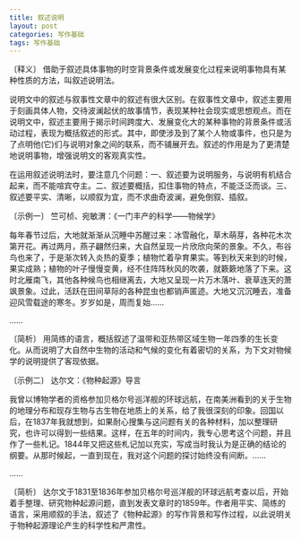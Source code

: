 ```yaml
---
title: 叙述说明
layout: post
categories: 写作基础
tags: 写作基础
---
```


〔释义〕 借助于叙述具体事物的时空背景条件或发展变化过程来说明事物具有某种性质的方法，叫叙述说明法。

说明文中的叙述与叙事性文章中的叙述有很大区别。在叙事性文章中，叙述主要用于刻画具体人物，交待波澜起伏的故事情节，表现某种社会现实或思想观点。而在说明文中，叙述主要用于揭示时间跨度大、发展变化大的某种事物的背景条件或活动过程，表现为概括叙述的形式。其中，即使涉及到了某个人物或事件，也只是为了点明他(它)们与说明对象之间的联系，而不铺展开去。叙述的作用是为了更清楚地说明事物，增强说明文的客观真实性。

在运用叙述说明法时，要注意几个问题：一、叙述要为说明服务，与说明有机结合起来，而不能喧宾夺主。二、叙述要概括，扣住事物的特点，不能泛泛而谈。三、叙述要平实、清晰，以顺叙为宜，而不求曲奇波澜，避免倒叙、插叙。

〔示例一〕 竺可桢、宛敏渭：《一门丰产的科学——物候学》

每年春节过后，大地就渐渐从沉睡中苏醒过来：冰雪融化，草木萌芽，各种花木次第开花。再过两月，燕子翩然归来，大自然呈现一片欣欣向荣的景象。不久，布谷鸟也来了，于是渐次转入炎热的夏季；植物忙着孕育果实。等到秋天来到的时候，果实成熟；植物的叶子慢慢变黄，经不住阵阵秋风的吹袭，就簌簌地落了下来。这时北雁南飞，其他各种候鸟也相继离去，大地又呈现一片万木落叶、衰草连天的萧飒景象。过此，活跃在田间草际的各种昆虫也都销声匿迹。大地又沉沉睡去，准备迎风雪载途的寒冬。岁岁如是，周而复始……

……

〔简析〕 用简练的语言，概括叙述了温带和亚热带区域生物一年四季的生长变化。从而说明了大自然中生物的活动和气候的变化有着密切的关系，为下文对物候学的说明提供了客现依据。

〔示例二〕 达尔文：《物种起源》导言

我曾以博物学者的资格参加贝格尔号巡洋舰的环球远航，在南美洲看到的关于生物的地理分布和现存生物与古生物在地质上的关系，给了我很深刻的印象。回国以后，在1837年我就想到，如果耐心搜集与这问题有关的各种材料，加以整理研究，也许可以得到一些结果。这样，在五年的时间内，我专心思考这个问题，并且作了一些札记。1844年又把这些札记加以充实，写成当时我认为是正确的结论的纲要。从那时候起，一直到现在，我对这个问题的探讨始终没有间断。……

……

〔简析〕 达尔文于1831至1836年参加贝格尔号巡洋舰的环球远航考查以后，开始着手整理、研究物种起源问题，直到发表文章时的1859年。作者用平实、简练的语言，采用顺叙的手法，叙述了《物种起源》的写作背景和写作过程，以此说明关于物种起源理论产生的科学性和严肃性。 